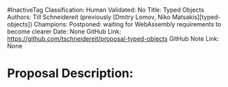 #InactiveTag
Classification:
Human Validated: No
Title: Typed Objects
Authors: Till Schneidereit (previously [Dmitry Lomov, Niko Matsakis][typed-objects])
Champions: Postponed: waiting for WebAssembly requirements to become clearer
Date: None
GitHub Link: https://github.com/tschneidereit/proposal-typed-objects
GitHub Note Link: None

# Proposal Description:
